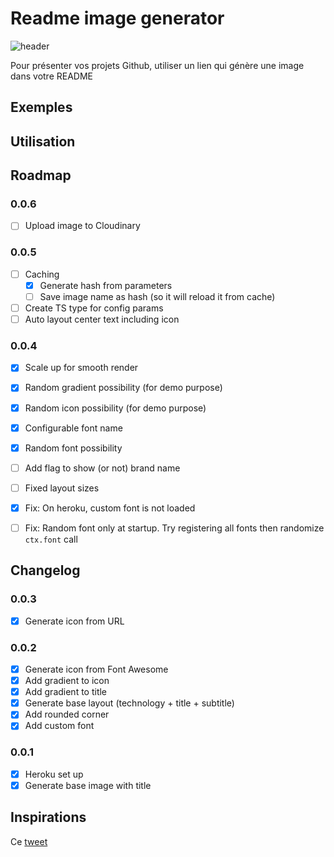 # Readme image generator

![header](https://codiscovery-readme-header.herokuapp.com/api/actions/generate-image?titleColor=random&iconName=random&title=README%20Header%20Image&subtitleLine1=This%20image%20will%20be%20regenerated%20on%20every%20refresh.%20Try%20it%20!&subtitleLine2=Cette%20image%20sera%20regénérée%20à%20chaque%20chargement.%20Essaye%20!&technologies=Fastify,Canvas&fontName=random)

Pour présenter vos projets Github, utiliser un lien qui génère une image dans votre README

## Exemples

## Utilisation

## Roadmap

### 0.0.6

- [ ] Upload image to Cloudinary

### 0.0.5

- [ ] Caching
  - [x] Generate hash from parameters
  - [ ] Save image name as hash (so it will reload it from cache)
- [ ] Create TS type for config params
- [ ] Auto layout center text including icon

### 0.0.4

- [x] Scale up for smooth render
- [x] Random gradient possibility (for demo purpose)
- [x] Random icon possibility (for demo purpose)
- [x] Configurable font name
- [x] Random font possibility
- [ ] Add flag to show (or not) brand name
- [ ] Fixed layout sizes

- [x] Fix: On heroku, custom font is not loaded
- [ ] Fix: Random font only at startup. Try registering all fonts then randomize `ctx.font` call

## Changelog

### 0.0.3

- [x] Generate icon from URL

### 0.0.2

- [x] Generate icon from Font Awesome
- [x] Add gradient to icon
- [x] Add gradient to title
- [x] Generate base layout (technology + title + subtitle)
- [x] Add rounded corner
- [x] Add custom font

### 0.0.1

- [x] Heroku set up
- [x] Generate base image with title

## Inspirations

Ce [tweet](https://twitter.com/ospfranco/status/1516658032784166912)
